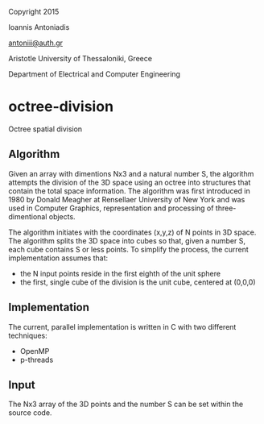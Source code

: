 Copyright 2015

Ioannis Antoniadis

<antoniii@auth.gr>

Aristotle University of Thessaloniki, Greece

Department of Electrical and Computer Engineering

# octree-division
Octree spatial division

## Algorithm
Given an array with dimentions Nx3 and a natural number S, the algorithm attempts the division of the 3D space using an octree into structures that contain the total space information. The algorithm was first introduced in 1980 by Donald Meagher at Rensellaer University of New York and was used in Computer Graphics, representation and processing of three-dimentional objects.

The algorithm initiates with the coordinates (x,y,z) of N points in 3D space. The algorithm splits the 3D space into cubes so that, given a number S, each cube contains S or less points. To simplify the process, the current implementation assumes that:
* the N input points reside in the first eighth of the unit sphere
* the first, single cube of the division is the unit cube, centered at (0,0,0)

## Implementation
The current, parallel implementation is written in C with two different techniques:
* OpenMP
* p-threads

## Input
The Nx3 array of the 3D points and the number S can be set within the source code.
